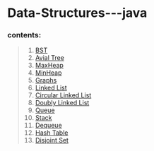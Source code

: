 # Data-Structures---java
### contents:
> 1) [BST](https://github.com/cham2601/Data-Structures---java/tree/master/BST)
> 2) [Avial Tree](https://github.com/cham2601/Data-Structures---java/tree/master/Avial%20Tree)
> 2) [MaxHeap](https://github.com/cham2601/Data-Structures---java/tree/master/MaxHeap)
> 3) [MinHeap](https://github.com/cham2601/Data-Structures---java/tree/master/MinHeap)
> 5) [Graphs](https://github.com/cham2601/Data-Structures---java/tree/master/Graphs)
> 1) [Linked List](https://github.com/cham2601/Data-Structures---java/tree/master/LL)
> 2) [Circular Linked List](https://github.com/cham2601/Data-Structures---java/tree/master/CLL)
> 3) [Doubly Linked List](https://github.com/cham2601/Data-Structures---java/tree/master/DLL)
> 4) [Queue](https://github.com/cham2601/Data-Structures---java/tree/master/Queue)
> 5) [Stack](https://github.com/cham2601/Data-Structures---java/tree/master/Stack)
> 6) [Dequeue](https://github.com/cham2601/Data-Structures---java/tree/master/Dequeue)
> 7) [Hash Table](https://github.com/cham2601/Data-Structures---java/tree/master/Hash%20Table)
> 8) [Disjoint Set](https://github.com/cham2601/Data-Structures---java/tree/master/Disjoint%20Set)

